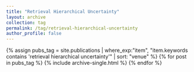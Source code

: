 ```yaml
---
title: "Retrieval Hierarchical Uncertainty"
layout: archive
collection: tag
permalink: /tag/retrieval-hierarchical-uncertainty
author_profile: false
---
```


{% assign pubs_tag = site.publications | where_exp:"item", "item.keywords contains 'retrieval hierarchical uncertainty'" | sort: "venue" %}
{% for post in pubs_tag %}
  {% include archive-single.html %}
{% endfor %}